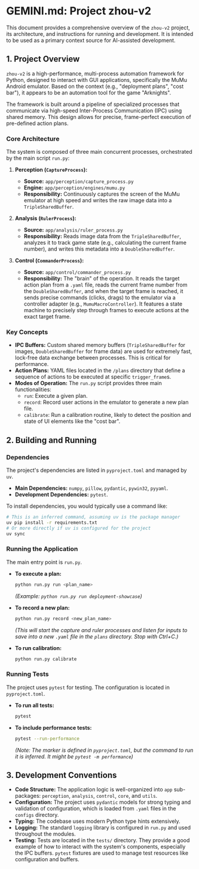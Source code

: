 # GEMINI.md: Project zhou-v2

This document provides a comprehensive overview of the `zhou-v2` project, its architecture, and instructions for running and development. It is intended to be used as a primary context source for AI-assisted development.

## 1. Project Overview

`zhou-v2` is a high-performance, multi-process automation framework for Python, designed to interact with GUI applications, specifically the MuMu Android emulator. Based on the context (e.g., "deployment plans", "cost bar"), it appears to be an automation tool for the game "Arknights".

The framework is built around a pipeline of specialized processes that communicate via high-speed Inter-Process Communication (IPC) using shared memory. This design allows for precise, frame-perfect execution of pre-defined action plans.

### Core Architecture

The system is composed of three main concurrent processes, orchestrated by the main script `run.py`:

1.  **Perception (`CaptureProcess`):**
    *   **Source:** `app/perception/capture_process.py`
    *   **Engine:** `app/perception/engines/mumu.py`
    *   **Responsibility:** Continuously captures the screen of the MuMu emulator at high speed and writes the raw image data into a `TripleSharedBuffer`.

2.  **Analysis (`RulerProcess`):**
    *   **Source:** `app/analysis/ruler_process.py`
    *   **Responsibility:** Reads image data from the `TripleSharedBuffer`, analyzes it to track game state (e.g., calculating the current frame number), and writes this metadata into a `DoubleSharedBuffer`.

3.  **Control (`CommanderProcess`):**
    *   **Source:** `app/control/commander_process.py`
    *   **Responsibility:** The "brain" of the operation. It reads the target action plan from a `.yaml` file, reads the current frame number from the `DoubleSharedBuffer`, and when the target frame is reached, it sends precise commands (clicks, drags) to the emulator via a controller adapter (e.g., `MumuMacroController`). It features a state machine to precisely step through frames to execute actions at the exact target frame.

### Key Concepts

*   **IPC Buffers:** Custom shared memory buffers (`TripleSharedBuffer` for images, `DoubleSharedBuffer` for frame data) are used for extremely fast, lock-free data exchange between processes. This is critical for performance.
*   **Action Plans:** YAML files located in the `/plans` directory that define a sequence of actions to be executed at specific `trigger_frame`s.
*   **Modes of Operation:** The `run.py` script provides three main functionalities:
    *   `run`: Execute a given plan.
    *   `record`: Record user actions in the emulator to generate a new plan file.
    *   `calibrate`: Run a calibration routine, likely to detect the position and state of UI elements like the "cost bar".

## 2. Building and Running

### Dependencies

The project's dependencies are listed in `pyproject.toml` and managed by `uv`.

*   **Main Dependencies:** `numpy`, `pillow`, `pydantic`, `pywin32`, `pyyaml`.
*   **Development Dependencies:** `pytest`.

To install dependencies, you would typically use a command like:
```bash
# This is an inferred command, assuming uv is the package manager
uv pip install -r requirements.txt 
# Or more directly if uv is configured for the project
uv sync
```

### Running the Application

The main entry point is `run.py`.

*   **To execute a plan:**
    ```bash
    python run.py run <plan_name>
    ```
    *(Example: `python run.py run deployment-showcase`)*

*   **To record a new plan:**
    ```bash
    python run.py record <new_plan_name>
    ```
    *(This will start the capture and ruler processes and listen for inputs to save into a new `.yaml` file in the `plans` directory. Stop with Ctrl+C.)*

*   **To run calibration:**
    ```bash
    python run.py calibrate
    ```

### Running Tests

The project uses `pytest` for testing. The configuration is located in `pyproject.toml`.

*   **To run all tests:**
    ```bash
    pytest
    ```

*   **To include performance tests:**
    ```bash
    pytest --run-performance
    ```
    *(Note: The marker is defined in `pyproject.toml`, but the command to run it is inferred. It might be `pytest -m performance`)*

## 3. Development Conventions

*   **Code Structure:** The application logic is well-organized into `app` sub-packages: `perception`, `analysis`, `control`, `core`, and `utils`.
*   **Configuration:** The project uses `pydantic` models for strong typing and validation of configuration, which is loaded from `.yaml` files in the `configs` directory.
*   **Typing:** The codebase uses modern Python type hints extensively.
*   **Logging:** The standard `logging` library is configured in `run.py` and used throughout the modules.
*   **Testing:** Tests are located in the `tests/` directory. They provide a good example of how to interact with the system's components, especially the IPC buffers. `pytest` fixtures are used to manage test resources like configuration and buffers.
